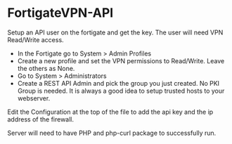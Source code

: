 # FortigateVPN-API

Setup an API user on the fortigate and get the key.  The user will need VPN Read/Write access.
- In the Fortigate go to System > Admin Profiles
- Create a new profile and set the VPN permissions to Read/Write.  Leave the others as None.
- Go to System > Administrators
- Create a REST API Admin and pick the group you just created. No PKI Group is needed.  It is always a good idea to setup trusted hosts to your webserver.


Edit the Configuration at the top of the file to add the api key and the ip address of the firewall.


Server will need to have PHP and php-curl package to successfully run.
